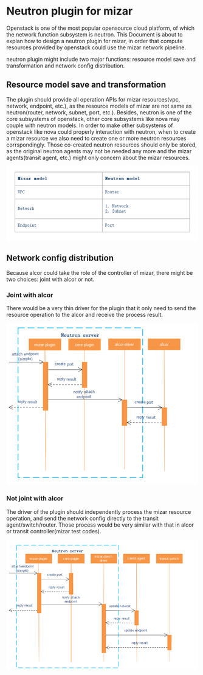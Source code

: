 # Neutron plugin for mizar
 
Openstack is one of the most popular opensource cloud platform, of which the network function subsystem is neutron. This Document is about to explan how to design a neutron plugin for mizar, in order that compute resources provided by openstack could use the mizar network pipeline. 

neutron plugin might include two major functions: resource model save and transformation and network config distribution.

## Resource model save and transformation

The plugin should provide all operation APIs for mizar resources(vpc, network, endpoint, etc.), as the resource models of mizar are not same as neutron(router, network, subnet, port, etc.). Besides, neutron is one of the core subsystems of openstack, other core subsystems like nova may couple with neutron models. In order to make other subsystems of openstack like nova could properly interaction with neutron, when to create a mizar resource we also need to create one or more neutron resources corrspondingly. Those co-created neutron resources should only be stored, as the original neutron agents may not be needed any more and the mizar agents(transit agent, etc.) might only concern about the mizar resources.

![neutron plugin resource model map](./figures/neutron_plugin_model_map.png)

## Network config distribution

Because alcor could take the role of the controller of mizar, there might be two choices: joint with alcor or not. 

### Joint with alcor

There would be a very thin driver for the plugin that it only need to send the resource operation to the alcor and receive the process result.

![neutron plugin joint with alcor](./figures/neutron_plugin_joint_alcor.png)

### Not joint with alcor

The driver of the plugin should independently process the mizar resource operation, and send the network config directly to the transit agent/switch/router. Those process would be very similar with that in alcor or transit controller(mizar test codes). 

![neutron plugin not joint with alcor](./figures/neutron_plugin_not_joint_alcor.png)
